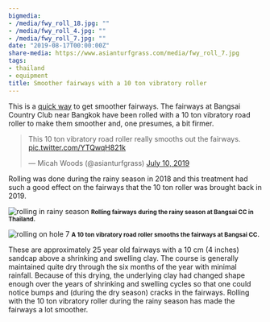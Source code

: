 ```yaml
---
bigmedia:
- /media/fwy_roll_18.jpg: ""
- /media/fwy_roll_4.jpg: ""
- /media/fwy_roll_7.jpg: ""
date: "2019-08-17T00:00:00Z"
share-media: https://www.asianturfgrass.com/media/fwy_roll_7.jpg
tags:
- thailand
- equipment
title: Smoother fairways with a 10 ton vibratory roller
---
```


This is a [quick way](https://twitter.com/asianturfgrass/status/1149077795185680384?s=20) to get smoother fairways. The fairways at Bangsai Country Club near Bangkok have been rolled with a 10 ton vibratory road roller to make them smoother and, one presumes, a bit firmer.

<blockquote class="twitter-tweet"><p lang="en" dir="ltr">This 10 ton vibratory road roller really smooths out the fairways. <a href="https://t.co/YTQwqH821k">pic.twitter.com/YTQwqH821k</a></p>&mdash; Micah Woods (@asianturfgrass) <a href="https://twitter.com/asianturfgrass/status/1149077795185680384?ref_src=twsrc%5Etfw">July 10, 2019</a></blockquote> <script async src="https://platform.twitter.com/widgets.js" charset="utf-8"></script> 

Rolling was done during the rainy season in 2018 and this treatment had such a good effect on the fairways that the 10 ton roller was brought back in 2019.

![rolling in rainy season](/media/fwy_roll_18.jpg)
<small><strong>Rolling fairways during the rainy season at Bangsai CC in Thailand.</strong></small>

![rolling on hole 7](/media/fwy_roll_7.jpg)
<small><strong>A 10 ton vibratory road roller smooths the fairways at Bangsai CC.</strong></small>

These are approximately 25 year old fairways with a 10 cm (4 inches) sandcap above a shrinking and swelling clay. The course is generally maintained quite dry through the six months of the year with minimal rainfall. Because of this drying, the underlying clay had changed shape enough over the years of shrinking and swelling cycles so that one could notice bumps and (during the dry season) cracks in the fairways. Rolling with the 10 ton vibratory roller during the rainy season has made the fairways a lot smoother.



